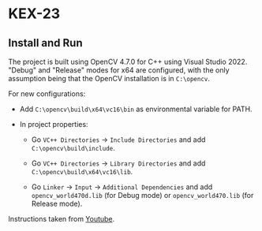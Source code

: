 # KEX-23



## Install and Run

The project is built using OpenCV 4.7.0 for C++ using Visual Studio 2022. "Debug" and "Release" modes for x64 are configured, 
with the only assumption being that the OpenCV installation is in `C:\opencv`.

For new configurations:

* Add `C:\opencv\build\x64\vc16\bin` as environmental variable for PATH.

* In project properties:

	* Go `VC++ Directories` -> `Include Directories` and add `C:\opencv\build\include`.

	* Go `VC++ Directories` -> `Library Directories` and add `C:\opencv\build\x64\vc16\lib`.

	* Go `Linker` -> `Input` -> `Additional Dependencies` and add `opencv_world470d.lib` (for Debug mode) or `opencv_world470.lib` (for Release mode).

Instructions taken from [Youtube](https://youtu.be/trXs2r6xSnI).
